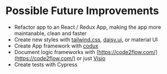 # Possible Future Improvements

* Refactor app to an React / Redux App, making the app more maintanable, clean and faster
* Create new styles with [tailwind.css](https://tailwindcss.com/), [daisy.ui](https://daisyui.com/), or material UI
* Create App framework with [codux](https://www.codux.com/)
* Document logic frameworks with [https://code2flow.com/](https://code2flow.com/) or just [Visio](https://www.microsoft.com/pl-pl/microsoft-365/visio/flowchart-software)
* Create tests with Cypress

